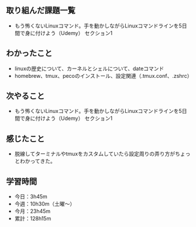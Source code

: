## 取り組んだ課題一覧
- もう怖くないLinuxコマンド。手を動かしながらLinuxコマンドラインを5日間で身に付けよう（Udemy） セクション1
## わかったこと
- linuxの歴史について、カーネルとシェルについて、dateコマンド
- homebrew、tmux、pecoのインストール、設定関連（.tmux.conf、.zshrc）
## 次やること
- もう怖くないLinuxコマンド。手を動かしながらLinuxコマンドラインを5日間で身に付けよう（Udemy） セクション1
## 感じたこと
- 脱線してターミナルやtmuxをカスタムしていたら設定周りの弄り方がちょっとわかってきた。
## 学習時間
- 今日：3h45m
- 今週：10h30m（土曜〜）
- 今月：23h45m
- 累計：128h15m
